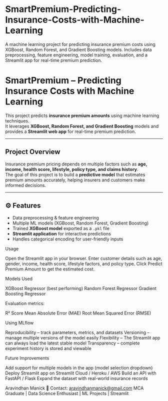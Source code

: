 # SmartPremium-Predicting-Insurance-Costs-with-Machine-Learning
A machine learning project for predicting insurance premium costs using XGBoost, Random Forest, and Gradient Boosting models. Includes data preprocessing, feature engineering, model training, evaluation, and a Streamlit app for real-time premium prediction.

# SmartPremium – Predicting Insurance Costs with Machine Learning 

This project predicts **insurance premium amounts** using machine learning techniques.  
It leverages **XGBoost, Random Forest, and Gradient Boosting** models and provides a **Streamlit web app** for real-time premium prediction.  

---

## Project Overview
Insurance premium pricing depends on multiple factors such as **age, income, health score, lifestyle, policy type, and claims history**.  
The goal of this project is to build a **predictive model** that estimates premium amounts accurately, helping insurers and customers make informed decisions.

---

## ⚙️ Features
- Data preprocessing & feature engineering
- Multiple ML models (XGBoost, Random Forest, Gradient Boosting)
- Trained **XGBoost model** exported as a `.pkl` file
- **Streamlit application** for interactive predictions
- Handles categorical encoding for user-friendly inputs

Usage

Open the Streamlit app in your browser.
Enter customer details such as age, gender, income, health score, lifestyle factors, and policy type.
Click Predict Premium Amount to get the estimated cost.

Models Used

XGBoost Regressor (best performing)
Random Forest Regressor
Gradient Boosting Regressor

Evaluation metrics:

R² Score
Mean Absolute Error (MAE)
Root Mean Squared Error (RMSE)

Using MLflow

Reproducibility – track parameters, metrics, and datasets
Versioning – manage multiple versions of the model easily
Flexibility – The Streamlit app can always load the latest stable model
Transparency – complete experiment history is stored and viewable

Future Improvements

Add support for multiple models in the app (model selection dropdown)
Deploy Streamlit app on Streamlit Cloud / Heroku / AWS
Build an API with FastAPI / Flask
Expand the dataset with real-world insurance records

Aravindhan Manick
📧 Contact: aravindhanmanick@gmail.com
MCA Graduate | Data Science Enthusiast | ML Projects | Streamlit
